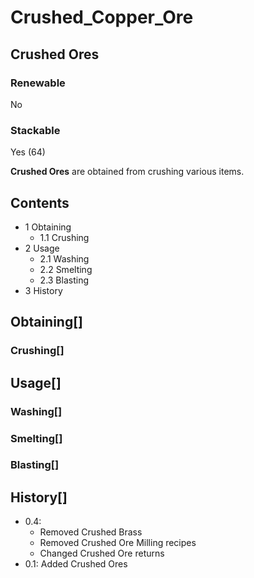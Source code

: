 # Crushed_Copper_Ore

## Crushed Ores

### Renewable

No

### Stackable

Yes (64)

**Crushed Ores** are obtained from crushing various items.

## Contents

- 1 Obtaining
    - 1.1 Crushing
- 2 Usage
    - 2.1 Washing
    - 2.2 Smelting
    - 2.3 Blasting
- 3 History

## Obtaining[]

### Crushing[]

## Usage[]

### Washing[]

### Smelting[]

### Blasting[]

## History[]

- 0.4:
    - Removed Crushed Brass
    - Removed Crushed Ore Milling recipes
    - Changed Crushed Ore returns
- 0.1: Added Crushed Ores